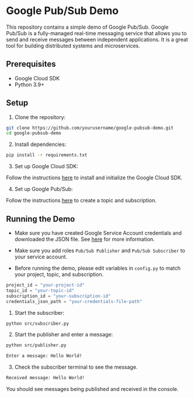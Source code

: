 # Google Pub/Sub Demo

This repository contains a simple demo of Google Pub/Sub. Google Pub/Sub is a fully-managed real-time messaging service that allows you to send and receive messages between independent applications. It is a great tool for building distributed systems and microservices.

## Prerequisites

- Google Cloud SDK
- Python 3.9+

## Setup

1. Clone the repository:

```bash
git clone https://github.com/yourusername/google-pubsub-demo.git
cd google-pubsub-demo
```

2. Install dependencies:

```bash
pip install -r requirements.txt
```

3. Set up Google Cloud SDK:

Follow the instructions [here](https://cloud.google.com/sdk/docs/quickstarts) to install and initialize the Google Cloud SDK.

4. Set up Google Pub/Sub:

Follow the instructions [here](https://cloud.google.com/pubsub/docs/quickstart-console) to create a topic and subscription.

## Running the Demo

- Make sure you have created Google Service Account credentials and downloaded the JSON file. See [here](https://cloud.google.com/docs/authentication/production) for more information. 

- Make sure you add roles `Pub/Sub Publisher` and `Pub/Sub Subscriber` to your service account.

- Before running the demo, please edit variables in `config.py` to match your project, topic, and subscription.

```python
project_id = "your-project-id"
topic_id = "your-topic-id"
subscription_id = "your-subscription-id"
credentials_json_path = "your-credentials-file-path"
```

1. Start the subscriber:

```bash
python src/subscriber.py
```

2. Start the publisher and enter a message:

```bash
python src/publisher.py
```

```bash
Enter a message: Hello World!
```

3. Check the subscriber terminal to see the message.

```bash
Received message: Hello World!
```

You should see messages being published and received in the console.





